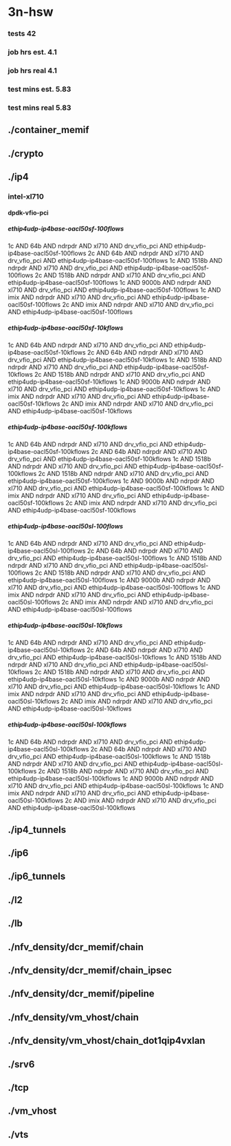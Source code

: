# 3n-hsw
### tests 42
### job hrs est. 4.1
### job hrs real 4.1
### test mins est. 5.83
### test mins real 5.83
## ./container_memif
## ./crypto
## ./ip4
### intel-xl710
#### dpdk-vfio-pci
##### ethip4udp-ip4base-oacl50sf-100flows
1c AND 64b AND ndrpdr AND xl710 AND drv_vfio_pci AND ethip4udp-ip4base-oacl50sf-100flows
2c AND 64b AND ndrpdr AND xl710 AND drv_vfio_pci AND ethip4udp-ip4base-oacl50sf-100flows
1c AND 1518b AND ndrpdr AND xl710 AND drv_vfio_pci AND ethip4udp-ip4base-oacl50sf-100flows
2c AND 1518b AND ndrpdr AND xl710 AND drv_vfio_pci AND ethip4udp-ip4base-oacl50sf-100flows
1c AND 9000b AND ndrpdr AND xl710 AND drv_vfio_pci AND ethip4udp-ip4base-oacl50sf-100flows
1c AND imix AND ndrpdr AND xl710 AND drv_vfio_pci AND ethip4udp-ip4base-oacl50sf-100flows
2c AND imix AND ndrpdr AND xl710 AND drv_vfio_pci AND ethip4udp-ip4base-oacl50sf-100flows
##### ethip4udp-ip4base-oacl50sf-10kflows
1c AND 64b AND ndrpdr AND xl710 AND drv_vfio_pci AND ethip4udp-ip4base-oacl50sf-10kflows
2c AND 64b AND ndrpdr AND xl710 AND drv_vfio_pci AND ethip4udp-ip4base-oacl50sf-10kflows
1c AND 1518b AND ndrpdr AND xl710 AND drv_vfio_pci AND ethip4udp-ip4base-oacl50sf-10kflows
2c AND 1518b AND ndrpdr AND xl710 AND drv_vfio_pci AND ethip4udp-ip4base-oacl50sf-10kflows
1c AND 9000b AND ndrpdr AND xl710 AND drv_vfio_pci AND ethip4udp-ip4base-oacl50sf-10kflows
1c AND imix AND ndrpdr AND xl710 AND drv_vfio_pci AND ethip4udp-ip4base-oacl50sf-10kflows
2c AND imix AND ndrpdr AND xl710 AND drv_vfio_pci AND ethip4udp-ip4base-oacl50sf-10kflows
##### ethip4udp-ip4base-oacl50sf-100kflows
1c AND 64b AND ndrpdr AND xl710 AND drv_vfio_pci AND ethip4udp-ip4base-oacl50sf-100kflows
2c AND 64b AND ndrpdr AND xl710 AND drv_vfio_pci AND ethip4udp-ip4base-oacl50sf-100kflows
1c AND 1518b AND ndrpdr AND xl710 AND drv_vfio_pci AND ethip4udp-ip4base-oacl50sf-100kflows
2c AND 1518b AND ndrpdr AND xl710 AND drv_vfio_pci AND ethip4udp-ip4base-oacl50sf-100kflows
1c AND 9000b AND ndrpdr AND xl710 AND drv_vfio_pci AND ethip4udp-ip4base-oacl50sf-100kflows
1c AND imix AND ndrpdr AND xl710 AND drv_vfio_pci AND ethip4udp-ip4base-oacl50sf-100kflows
2c AND imix AND ndrpdr AND xl710 AND drv_vfio_pci AND ethip4udp-ip4base-oacl50sf-100kflows
##### ethip4udp-ip4base-oacl50sl-100flows
1c AND 64b AND ndrpdr AND xl710 AND drv_vfio_pci AND ethip4udp-ip4base-oacl50sl-100flows
2c AND 64b AND ndrpdr AND xl710 AND drv_vfio_pci AND ethip4udp-ip4base-oacl50sl-100flows
1c AND 1518b AND ndrpdr AND xl710 AND drv_vfio_pci AND ethip4udp-ip4base-oacl50sl-100flows
2c AND 1518b AND ndrpdr AND xl710 AND drv_vfio_pci AND ethip4udp-ip4base-oacl50sl-100flows
1c AND 9000b AND ndrpdr AND xl710 AND drv_vfio_pci AND ethip4udp-ip4base-oacl50sl-100flows
1c AND imix AND ndrpdr AND xl710 AND drv_vfio_pci AND ethip4udp-ip4base-oacl50sl-100flows
2c AND imix AND ndrpdr AND xl710 AND drv_vfio_pci AND ethip4udp-ip4base-oacl50sl-100flows
##### ethip4udp-ip4base-oacl50sl-10kflows
1c AND 64b AND ndrpdr AND xl710 AND drv_vfio_pci AND ethip4udp-ip4base-oacl50sl-10kflows
2c AND 64b AND ndrpdr AND xl710 AND drv_vfio_pci AND ethip4udp-ip4base-oacl50sl-10kflows
1c AND 1518b AND ndrpdr AND xl710 AND drv_vfio_pci AND ethip4udp-ip4base-oacl50sl-10kflows
2c AND 1518b AND ndrpdr AND xl710 AND drv_vfio_pci AND ethip4udp-ip4base-oacl50sl-10kflows
1c AND 9000b AND ndrpdr AND xl710 AND drv_vfio_pci AND ethip4udp-ip4base-oacl50sl-10kflows
1c AND imix AND ndrpdr AND xl710 AND drv_vfio_pci AND ethip4udp-ip4base-oacl50sl-10kflows
2c AND imix AND ndrpdr AND xl710 AND drv_vfio_pci AND ethip4udp-ip4base-oacl50sl-10kflows
##### ethip4udp-ip4base-oacl50sl-100kflows
1c AND 64b AND ndrpdr AND xl710 AND drv_vfio_pci AND ethip4udp-ip4base-oacl50sl-100kflows
2c AND 64b AND ndrpdr AND xl710 AND drv_vfio_pci AND ethip4udp-ip4base-oacl50sl-100kflows
1c AND 1518b AND ndrpdr AND xl710 AND drv_vfio_pci AND ethip4udp-ip4base-oacl50sl-100kflows
2c AND 1518b AND ndrpdr AND xl710 AND drv_vfio_pci AND ethip4udp-ip4base-oacl50sl-100kflows
1c AND 9000b AND ndrpdr AND xl710 AND drv_vfio_pci AND ethip4udp-ip4base-oacl50sl-100kflows
1c AND imix AND ndrpdr AND xl710 AND drv_vfio_pci AND ethip4udp-ip4base-oacl50sl-100kflows
2c AND imix AND ndrpdr AND xl710 AND drv_vfio_pci AND ethip4udp-ip4base-oacl50sl-100kflows
## ./ip4_tunnels
## ./ip6
## ./ip6_tunnels
## ./l2
## ./lb
## ./nfv_density/dcr_memif/chain
## ./nfv_density/dcr_memif/chain_ipsec
## ./nfv_density/dcr_memif/pipeline
## ./nfv_density/vm_vhost/chain
## ./nfv_density/vm_vhost/chain_dot1qip4vxlan
## ./srv6
## ./tcp
## ./vm_vhost
## ./vts
